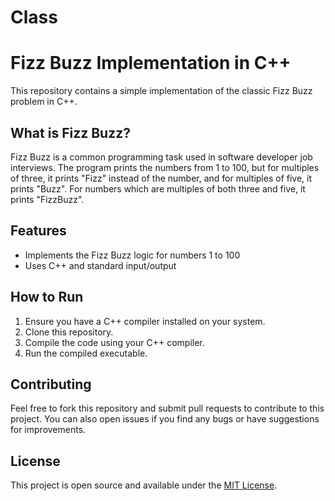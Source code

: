 # Class
# Fizz Buzz Implementation in C++

This repository contains a simple implementation of the classic Fizz Buzz problem in C++.

## What is Fizz Buzz?

Fizz Buzz is a common programming task used in software developer job interviews. The program prints the numbers from 1 to 100, but for multiples of three, it prints "Fizz" instead of the number, and for multiples of five, it prints "Buzz". For numbers which are multiples of both three and five, it prints "FizzBuzz".

## Features

- Implements the Fizz Buzz logic for numbers 1 to 100
- Uses C++ and standard input/output

## How to Run

1. Ensure you have a C++ compiler installed on your system.
2. Clone this repository.
3. Compile the code using your C++ compiler.
4. Run the compiled executable.

## Contributing

Feel free to fork this repository and submit pull requests to contribute to this project. You can also open issues if you find any bugs or have suggestions for improvements.

## License

This project is open source and available under the [MIT License](LICENSE).
